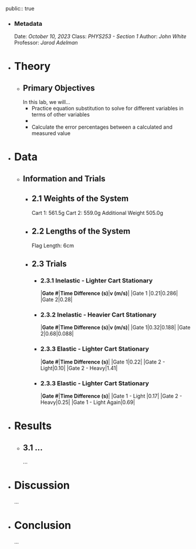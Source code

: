 public:: true

- ### Metadata
  Date: *October 10, 2023*
  Class: *PHYS253 - Section 1*
  Author: *John White*
  Professor: *Jarod Adelman*
- # Theory
	- ## Primary Objectives
	  In this lab, we will...
	  * Practice equation substitution to solve for different variables in terms of other variables
	  * 
	  * Calculate the error percentages between a calculated and measured value
- # Data
	- ## Information and Trials
		- ## 2.1 Weights of the System
		  Cart 1: 561.5g
		  Cart 2: 559.0g
		  Additional Weight 505.0g
		- ## 2.2 Lengths of the System
		  Flag Length: 6cm
		- ## 2.3 Trials
			- ### 2.3.1 Inelastic - Lighter Cart Stationary
			  |**Gate #**|**Time Difference (s)**|**v (m/s)**|
			  |Gate 1 |0.21|0.286|
			  |Gate 2|0.28|
			- ### 2.3.2 Inelastic - Heavier Cart Stationary
			  |**Gate #**|**Time Difference (s)**|**v (m/s)**|
			  |Gate 1|0.32|0.188|
			  |Gate 2|0.68|0.088|
			- ### 2.3.3 Elastic - Lighter Cart Stationary
			  |**Gate #**|**Time Difference (s)**|
			  |Gate 1|0.22|
			  |Gate 2 - Light|0.10|
			  |Gate 2 - Heavy|1.41|
			- ### 2.3.3 Elastic - Lighter Cart Stationary
			  |**Gate #**|**Time Difference (s)**|
			  |Gate 1 - Light |0.17|
			  |Gate 2 - Heavy|0.25|
			  |Gate 1 - Light Again|0.69|
- # Results
	- ## 3.1 ...
	  ...
- # Discussion
  ...
- # Conclusion
  ...